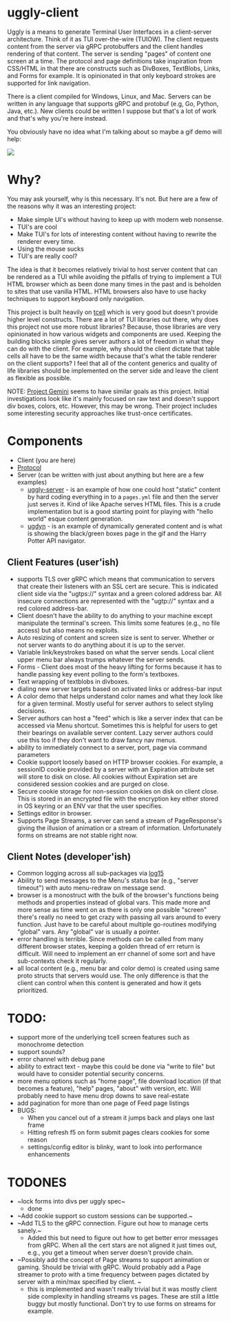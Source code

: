 # uggly-client
Uggly is a means to generate Terminal User Interfaces in a client-server architecture. Think of it as TUI over-the-wire (TUIOW). The client requests content from the server via gRPC protobuffers and the client handles rendering of that content. The server is sending "pages" of content one screen at a time. The protocol and page definitions take inspiration from CSS/HTML in that there are constructs such as DivBoxes, TextBlobs, Links, and Forms for example. It is opinionated in that only keyboard strokes are supported for link navigation.

There is a client compiled for Windows, Linux, and Mac. Servers can be written in any language that supports gRPC and protobuf (e.g, Go, Python, Java, etc.). New clients could be written I suppose but that's a lot of work and that's why you're here instead.

You obviously have no idea what I'm talking about so maybe a gif demo will help: 

![](./img/demo.gif)


# Why?
You may ask yourself, why is this necessary. It's not. But here are a few of the reasons why it was an interesting project:

* Make simple UI's without having to keep up with modern web nonsense.
* TUI's are cool
* Make TUI's for lots of interesting content without having to rewrite the renderer every time. 
* Using the mouse sucks
* TUI's are really cool?

The idea is that it becomes relatively trivial to host server content that can be rendered as a TUI while avoiding the pitfalls of trying to implement a TUI HTML browser which as been done many times in the past and is beholden to sites that use vanilla HTML.  HTML browsers also have to use hacky techniques to support keyboard only navigation.

This project is built heavily on [tcell](https://github.com/gdamore/tcell) which is very good but doesn't provide higher level constructs. There are a lot of TUI libraries out there, why does this project not use more robust libraries? Because, those libraries are very opinionated in how various widgets and components are used. Keeping the building blocks simple gives server authors a lot of freedom in what they can do with the client. For example, why should the client dictate that table cells all have to be the same width because that's what the table renderer on the client supports? I feel that all of the content generics and quality of life libraries should be implemented on the server side and leave the client as flexible as possible. 

NOTE: [Project Gemini](https://gemini.circumlunar.space/) seems to have similar goals as this project. Initial investigations look like it's mainly focused on raw text and doesn't support div boxes, colors, etc. However, this may be wrong. Their project includes some interesting security approaches like trust-once certificates. 

# Components
* Client (you are here)
* [Protocol](https://github.com/rendicott/uggly)
* Server (can be written with just about anything but here are a few examples)
  * [uggly-server](https://github.com/rendicott/uggly-server) - is an example of how one could host "static" content by hard coding everything in to a `pages.yml` file and then the server just serves it. Kind of like Apache serves HTML files. This is a crude implementation but is a good starting point for playing with "hello world" esque content generation.
  * [ugdyn](https://github.com/rendicott/ugdyn) - is an example of dynamically generated content and is what is showing the black/green boxes page in the gif and the Harry Potter API navigator. 

## Client Features (user'ish)
* supports TLS over gRPC which means that communication to servers that create their listeners with an SSL cert are secure. This is indicated client side via the "ugtps://" syntax and a green colored address bar. All insecure connections are represented with the "ugtp://" syntax and a red colored address-bar.
* Client doesn't have the ability to do anything to your machine except manipulate the terminal's screen. This limits some features (e.g., no file access) but also means no exploits. 
* Auto resizing of content and screen size is sent to server. Whether or not server wants to do anything about it is up to the server. 
* Variable link/keystrokes based on what the server sends. Local client upper menu bar always trumps whatever the server sends.
* Forms - Client does most of the heavy lifting for forms because it has to handle passing key event polling to the form's textboxes.
* Text wrapping of textblobs in divboxes. 
* dialing new server targets based on activated links or address-bar input
* A color demo that helps understand color names and what they look like for a given terminal. Mostly useful for server authors to select styling decisions. 
* Server authors can host a "feed" which is like a server index that can be accessed via Menu shortcut. Sometimes this is helpful for users to get their bearings on available server content. Lazy server authors could use this too if they don't want to draw fancy nav menus. 
* ability to immediately connect to a server, port, page via command parameters
* Cookie support loosely based on HTTP browser cookies. For example, a sessionID cookie provided by a server with an Expiration attribute set will store to disk on close. All cookies without Expiration set are considered session cookies and are purged on close. 
* Secure cookie storage for non-session cookies on disk on client close. This is stored in an encrypted file with the encryption key either stored in OS keyring or an ENV var that the user specifies. 
* Settings editor in browser.
* Supports Page Streams, a server can send a stream of PageResponse's giving the illusion of animation or a stream of information. Unfortunately forms on streams are not stable right now. 

## Client Notes (developer'ish)
* Common logging across all sub-packages via [log15](https://github.com/inconshreveable/log15)
* Ability to send messages to the Menu's status bar (e.g., "server timeout") with auto menu-redraw on message send. 
* browser is a monostruct with the bulk of the browser's functions being methods and properties instead of global vars. This made more and more sense as time went on as there is only one possible "screen" there's really no need to get crazy with passing all vars around to every function. Just have to be careful about multiple go-routines modifying "global" vars. Any "global" var is usually a pointer.
* error handling is terrible. Since methods can be called from many different browser states, keeping a golden thread of err return is difficult. Will need to implement an err channel of some sort and have sub-contexts check it regularly. 
* all local content (e.g., menu bar and color demo) is created using same proto structs that servers would use. The only difference is that the client can control when this content is generated and how it gets prioritized. 

# TODO:
* support more of the underlying tcell screen features such as monochrome detection
* support sounds?
* error channel with debug pane
* ability to extract text - maybe this could be done via "write to file" but would have to consider potential security concerns.
* more menu options such as "home page", file download location (if that becomes a feature), "help" pages, "about" with version, etc. Will probably need to have menu drop downs to save real-estate
* add pagination for more than one page of Feed page listings
* BUGS:
  * When you cancel out of a stream it jumps back and plays one last frame
  * Hitting refresh f5 on form submit pages clears cookies for some reason
  * settings/config editor is blinky, want to look into performance enhancements

# TODONES
* ~lock forms into divs per uggly spec~
  * done
* ~Add cookie support so custom sessions can be supported.~
* ~Add TLS to the gRPC connection. Figure out how to manage certs sanely.~ 
  * Added this but need to figure out how to get better error messages from gRPC. When all the cert stars are not aligned it just times out, e.g., you get a timeout when server doesn't provide chain. 
* ~Possibly add the concept of Page streams to support animation or gaming. Should be trivial with gRPC. Would probably add a Page streamer to proto with a time frequency between pages dictated by server with a min/max specified by client. ~
  * this is implemented and wasn't really trivial but it was mostly client side complexity in handling streams vs pages. These are still a little buggy but mostly functional. Don't try to use forms on streams for example. 

